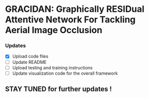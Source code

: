 
# GRACIDAN: Graphically RESIDual Attentive Network For Tackling Aerial Image Occlusion


### Updates
- [x]  Upload code files 
- [ ]  Update README
- [ ]  Upload testing and training instructions
- [ ]  Update visualization code for the overall framework

## STAY TUNED for further updates !

